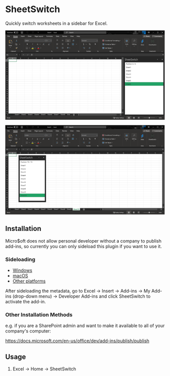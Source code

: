 # SheetSwitch

Quickly switch worksheets in a sidebar for Excel.

![Screenshot 1](assets/screenshot-1@2x.png)

![Screenshot 2](assets/screenshot-2@2x.png)

## Installation

Micro$oft does not allow personal developer without a company to publish add-ins, so currently you can only sideload this plugin if you want to use it. 

### Sideloading

* [Windows](https://github.com/Jamesits/SheetSwitch/wiki/Sideloading:-Windows)
* [macOS](https://github.com/Jamesits/SheetSwitch/wiki/Sideloading:-macOS)
* [Other platforms](https://docs.microsoft.com/en-us/office/dev/add-ins/testing/test-debug-office-add-ins#sideload-an-office-add-in-for-testing)

After sideloading the metadata, go to Excel -> Insert -> Add-ins -> My Add-ins (drop-down menu) -> Developer Add-ins and click SheetSwitch to activate the add-in.

### Other Installation Methods

e.g. if you are a SharePoint admin and want to make it available to all of your company's computer:

https://docs.microsoft.com/en-us/office/dev/add-ins/publish/publish

## Usage

1. Excel -> Home -> SheetSwitch
